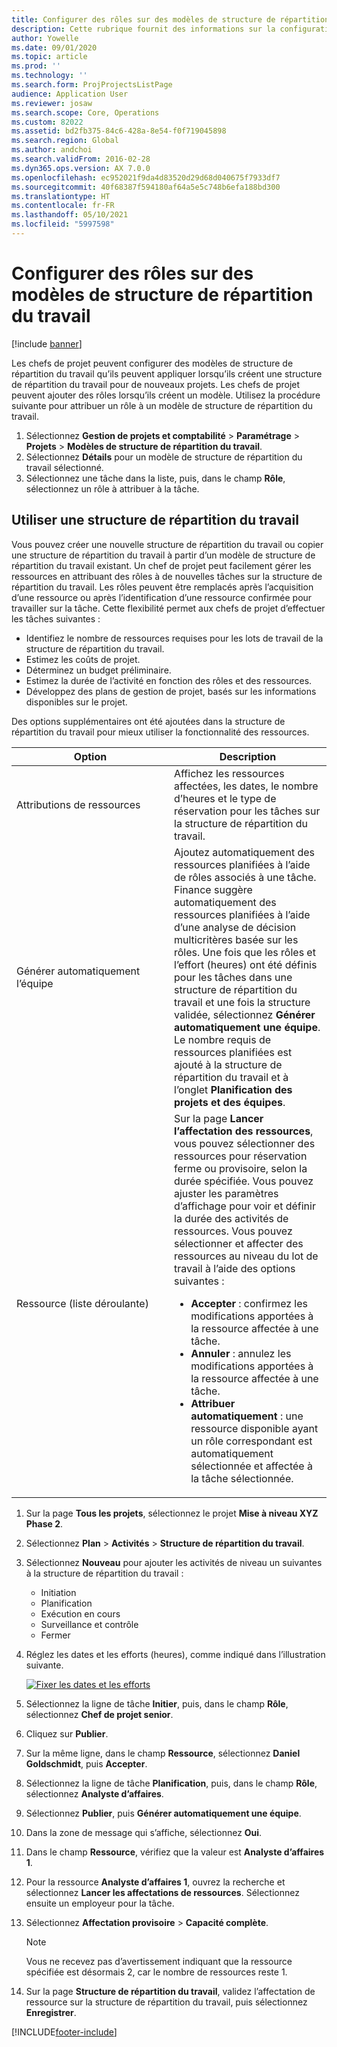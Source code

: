 ```yaml
---
title: Configurer des rôles sur des modèles de structure de répartition du travail
description: Cette rubrique fournit des informations sur la configuration des informations de rôle sur les modèles de structure de répartition du travail.
author: Yowelle
ms.date: 09/01/2020
ms.topic: article
ms.prod: ''
ms.technology: ''
ms.search.form: ProjProjectsListPage
audience: Application User
ms.reviewer: josaw
ms.search.scope: Core, Operations
ms.custom: 82022
ms.assetid: bd2fb375-84c6-428a-8e54-f0f719045898
ms.search.region: Global
ms.author: andchoi
ms.search.validFrom: 2016-02-28
ms.dyn365.ops.version: AX 7.0.0
ms.openlocfilehash: ec952021f9da4d83520d29d68d040675f7933df7
ms.sourcegitcommit: 40f68387f594180af64a5e5c748b6efa188bd300
ms.translationtype: HT
ms.contentlocale: fr-FR
ms.lasthandoff: 05/10/2021
ms.locfileid: "5997598"
---
```

# <a name="set-up-roles-on-work-breakdown-structure-templates"></a>Configurer des rôles sur des modèles de structure de répartition du travail

[!include [banner](../includes/banner.md)]

Les chefs de projet peuvent configurer des modèles de structure de répartition du travail qu’ils peuvent appliquer lorsqu’ils créent une structure de répartition du travail pour de nouveaux projets. Les chefs de projet peuvent ajouter des rôles lorsqu’ils créent un modèle. Utilisez la procédure suivante pour attribuer un rôle à un modèle de structure de répartition du travail.

1. Sélectionnez **Gestion de projets et comptabilité** > **Paramétrage** > **Projets** > **Modèles de structure de répartition du travail**.
2. Sélectionnez **Détails** pour un modèle de structure de répartition du travail sélectionné.
3. Sélectionnez une tâche dans la liste, puis, dans le champ **Rôle**, sélectionnez un rôle à attribuer à la tâche.

## <a name="work-with-a-wbs"></a>Utiliser une structure de répartition du travail

Vous pouvez créer une nouvelle structure de répartition du travail ou copier une structure de répartition du travail à partir d’un modèle de structure de répartition du travail existant. Un chef de projet peut facilement gérer les ressources en attribuant des rôles à de nouvelles tâches sur la structure de répartition du travail. Les rôles peuvent être remplacés après l’acquisition d’une ressource ou après l’identification d’une ressource confirmée pour travailler sur la tâche. Cette flexibilité permet aux chefs de projet d’effectuer les tâches suivantes :

- Identifiez le nombre de ressources requises pour les lots de travail de la structure de répartition du travail.
- Estimez les coûts de projet.
- Déterminez un budget préliminaire.
- Estimez la durée de l’activité en fonction des rôles et des ressources.
- Développez des plans de gestion de projet, basés sur les informations disponibles sur le projet.

Des options supplémentaires ont été ajoutées dans la structure de répartition du travail pour mieux utiliser la fonctionnalité des ressources.

<table>
<colgroup>
<col width="50%" />
<col width="50%" />
</colgroup>
<thead>
<tr class="header">
<th>Option</th>
<th>Description</th>
</tr>
</thead>
<tbody>
<tr class="odd">
<td>Attributions de ressources</td>
<td>Affichez les ressources affectées, les dates, le nombre d’heures et le type de réservation pour les tâches sur la structure de répartition du travail.</td>
</tr>
<tr class="even">
<td>Générer automatiquement l’équipe</td>
<td>Ajoutez automatiquement des ressources planifiées à l’aide de rôles associés à une tâche. Finance suggère automatiquement des ressources planifiées à l’aide d’une analyse de décision multicritères basée sur les rôles. Une fois que les rôles et l’effort (heures) ont été définis pour les tâches dans une structure de répartition du travail et une fois la structure validée, sélectionnez <strong>Générer automatiquement une équipe</strong>. Le nombre requis de ressources planifiées est ajouté à la structure de répartition du travail et à l’onglet <strong>Planification des projets et des équipes</strong>.</td>
</tr>
<tr class="odd">
<td>Ressource (liste déroulante)</td>
<td>Sur la page <strong>Lancer l’affectation des ressources</strong>, vous pouvez sélectionner des ressources pour réservation ferme ou provisoire, selon la durée spécifiée. Vous pouvez ajuster les paramètres d’affichage pour voir et définir la durée des activités de ressources. Vous pouvez sélectionner et affecter des ressources au niveau du lot de travail à l’aide des options suivantes :
<ul>
<li><strong>Accepter</strong> : confirmez les modifications apportées à la ressource affectée à une tâche.</li>
<li><strong>Annuler</strong> : annulez les modifications apportées à la ressource affectée à une tâche.</li>
<li><strong>Attribuer automatiquement</strong> : une ressource disponible ayant un rôle correspondant est automatiquement sélectionnée et affectée à la tâche sélectionnée.</li>
</ul></td>
</tr>
</tbody>
</table>

1. Sur la page **Tous les projets**, sélectionnez le projet **Mise à niveau XYZ Phase 2**.
2. Sélectionnez **Plan** > **Activités** > **Structure de répartition du travail**.
3. Sélectionnez **Nouveau** pour ajouter les activités de niveau un suivantes à la structure de répartition du travail :

    - Initiation
    - Planification
    - Exécution en cours
    - Surveillance et contrôle
    - Fermer

4. Réglez les dates et les efforts (heures), comme indiqué dans l’illustration suivante.

    [![Fixer les dates et les efforts](./media/projectresourcing10.jpg)](./media/projectresourcing10.jpg)

5. Sélectionnez la ligne de tâche **Initier**, puis, dans le champ **Rôle**, sélectionnez **Chef de projet senior**.
6. Cliquez sur **Publier**.
7. Sur la même ligne, dans le champ **Ressource**, sélectionnez **Daniel Goldschmidt**, puis **Accepter**.
8. Sélectionnez la ligne de tâche **Planification**, puis, dans le champ **Rôle**, sélectionnez **Analyste d’affaires**.
9. Sélectionnez **Publier**, puis **Générer automatiquement une équipe**.
10. Dans la zone de message qui s’affiche, sélectionnez **Oui**.
11. Dans le champ **Ressource**, vérifiez que la valeur est **Analyste d’affaires 1**.
12. Pour la ressource **Analyste d’affaires 1**, ouvrez la recherche et sélectionnez **Lancer les affectations de ressources**. Sélectionnez ensuite un employeur pour la tâche.
13. Sélectionnez **Affectation provisoire** &gt; **Capacité complète**.

    > [!NOTE] 
    > Vous ne recevez pas d’avertissement indiquant que la ressource spécifiée est désormais 2, car le nombre de ressources reste 1.

14. Sur la page **Structure de répartition du travail**, validez l’affectation de ressource sur la structure de répartition du travail, puis sélectionnez **Enregistrer**.


[!INCLUDE[footer-include](../includes/footer-banner.md)]